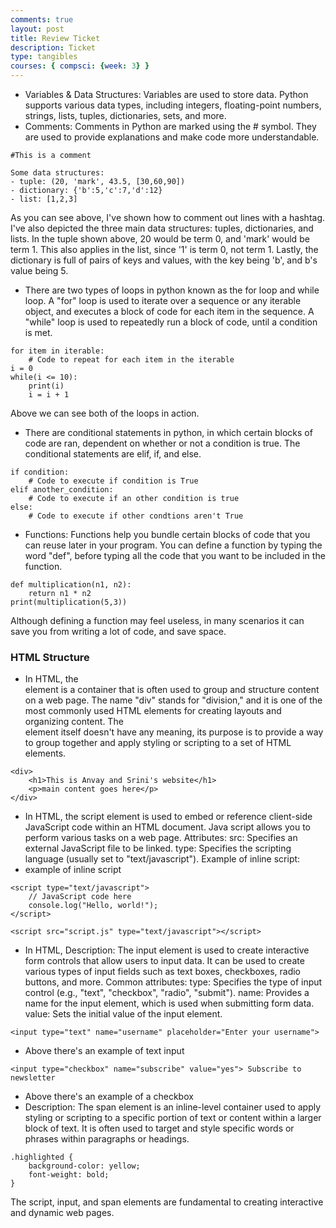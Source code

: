 ```yaml
---
comments: true
layout: post
title: Review Ticket
description: Ticket
type: tangibles
courses: { compsci: {week: 3} }
---
```



- Variables & Data Structures: Variables are used to store data. Python supports various data types, including integers, floating-point numbers, strings, lists, tuples, dictionaries, sets, and more.
- Comments: Comments in Python are marked using the # symbol. They are used to provide explanations and make code more understandable.
```
#This is a comment
```
```
Some data structures:
- tuple: (20, 'mark', 43.5, [30,60,90])
- dictionary: {'b':5,'c':7,'d':12}
- list: [1,2,3]
```
As you can see above, I've shown how to comment out lines with a hashtag. I've also depicted the three main data structures: tuples, dictionaries, and lists. In the tuple shown above, 20 would be term 0, and 'mark' would be term 1. This also applies in the list, since '1' is term 0, not term 1. Lastly, the dictionary is full of pairs of keys and values, with the key being 'b', and b's value being 5.
- There are two types of loops in python known as the for loop and while loop. A "for" loop is used to iterate over a sequence or any iterable object, and executes a block of code for each item in the sequence. A "while" loop is used to repeatedly run a block of code, until a condition is met.
```
for item in iterable:
    # Code to repeat for each item in the iterable
i = 0
while(i <= 10):
    print(i)
    i = i + 1
```
Above we can see both of the loops in action.
- There are conditional statements in python, in which certain blocks of code are ran, dependent on whether or not a condition is true. The conditional statements are elif, if, and else.
```
if condition:
    # Code to execute if condition is True
elif another_condition:
    # Code to execute if an other condition is true
else:
    # Code to execute if other condtions aren't True
```
- Functions: Functions help you bundle certain blocks of code that you can reuse later in your program. You can define a function by typing the word "def", before typing all the code that you want to be included in the function.
```
def multiplication(n1, n2):
    return n1 * n2
print(multiplication(5,3))
```
Although defining a function may feel useless, in many scenarios it can save you from writing a lot of code, and save space.
### HTML Structure
- In HTML, the <div> element is a container that is often used to group and structure content on a web page. The name "div" stands for "division," and it is one of the most commonly used HTML elements for creating layouts and organizing content. The <div> element itself doesn't have any meaning, its purpose is to provide a way to group together and apply styling or scripting to a set of HTML elements.
```
<div>
    <h1>This is Anvay and Srini's website</h1>
    <p>main content goes here</p>
</div>
```
- In HTML, the script element is used to embed or reference client-side JavaScript code within an HTML document. Java script allows you to perform various tasks on a web page.
Attributes:
src: Specifies an external JavaScript file to be linked.
type: Specifies the scripting language (usually set to "text/javascript").
Example of inline script:
- example of inline script
```
<script type="text/javascript">
    // JavaScript code here
    console.log("Hello, world!");
</script>
```
```
<script src="script.js" type="text/javascript"></script>
```
- In HTML, Description: The input element is used to create interactive form controls that allow users to input data. It can be used to create various types of input fields such as text boxes, checkboxes, radio buttons, and more.
Common attributes:
type: Specifies the type of input control (e.g., "text", "checkbox", "radio", "submit").
name: Provides a name for the input element, which is used when submitting form data.
value: Sets the initial value of the input element.
```
<input type="text" name="username" placeholder="Enter your username">
```
- Above there's an example of text input
```
<input type="checkbox" name="subscribe" value="yes"> Subscribe to newsletter
```
- Above there's an example of a checkbox
- Description: The span element is an inline-level container used to apply styling or scripting to a specific portion of text or content within a larger block of text. It is often used to target and style specific words or phrases within paragraphs or headings.
```
.highlighted {
    background-color: yellow;
    font-weight: bold;
}
```
The script, input, and span elements are fundamental to creating interactive and dynamic web pages.






